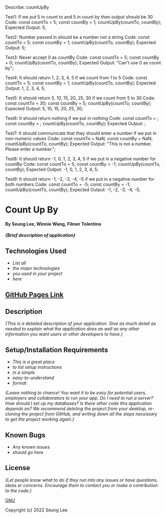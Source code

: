 Describe: countUpBy

Test1: If we put 5 in count to and 5 in count by then output should be 30
Code:
const countTo = 5;
const countBy = 1;
countUpBy(countTo, countBy);
Expected Output: 5;

Test2: Number passed in should be a number not a string
Code:
const countTo = 5;
const countBy = 1;
countUpBy(countTo, countBy);
Expected Output: 5;

Test3: Never accept 0 as countBy
Code:
const countTo = 5;
const countBy = 0;
countUpBy(countTo, countBy);
Expected Output: "Can't use 0 as count by";

Test4: It should return 1, 2, 3, 4, 5 if we count from 1 to 5
Code:
const countTo = 5;
const countBy = 1;
countUpBy(countTo, countBy);
Expected Output: 1, 2, 3, 4, 5;

Test5: It should return 5, 10, 15, 20, 25, 30 if we count from 5 to 30
Code:
const countTo = 30;
const countBy = 5;
countUpBy(countTo, countBy);
Expected Output: 5, 10, 15, 20, 25, 30;

Test6: It should return nothing if we put in nothing
Code:
const countTo = ;
const countBy = ;
countUpBy(countTo, countBy);
Expected Output: ;

Test7: It should communicate that they should enter a number if we put in non-numeric values
Code:
const countTo = NaN;
const countBy = NaN;
countUpBy(countTo, countBy);
Expected Output: "This is not a number. Please enter a number.";

Test8: It should return -1, 0, 1, 2, 3, 4, 5 if we put in a negative number for countBy
Code:
const countTo = 5;
const countBy = -1;
countUpBy(countTo, countBy);
Expected Output: -1, 0, 1, 2, 3, 4, 5;

Test9: It should return -1, -2, -3, -4, -5 if we put in a negative number for both numbers
Code:
const countTo = -5;
const countBy = -1;
countUpBy(countTo, countBy);
Expected Output: -1, -2, -3, -4, -5;

# Count Up By

#### By Seung Lee, Winnie Wang, Filmer Tolentino

#### _{Brief description of application}_

## Technologies Used

* _List all_
* _the major technologies_
* _you used in your project_
* _here_

## [GitHub Pages Link](https://leark.github.io/)

## Description

_{This is a detailed description of your application. Give as much detail as needed to explain what the application does as well as any other information you want users or other developers to have.}_

## Setup/Installation Requirements

* _This is a great place_
* _to list setup instructions_
* _in a simple_
* _easy-to-understand_
* _format_

_{Leave nothing to chance! You want it to be easy for potential users, employers and collaborators to run your app. Do I need to run a server? How should I set up my databases? Is there other code this application depends on? We recommend deleting the project from your desktop, re-cloning the project from GitHub, and writing down all the steps necessary to get the project working again.}_

## Known Bugs

* _Any known issues_
* _should go here_

## License

_{Let people know what to do if they run into any issues or have questions, ideas or concerns.  Encourage them to contact you or make a contribution to the code.}_

[GNU](/LICENSE-GNU)

Copyright (c) 2022 Seung Lee